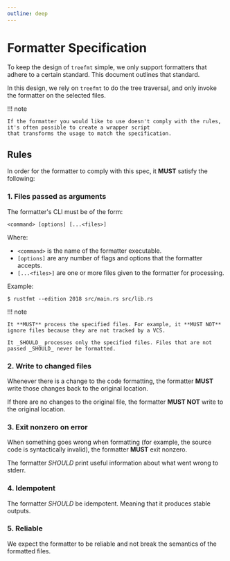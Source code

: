 ```yaml
---
outline: deep
---
```


# Formatter Specification

To keep the design of `treefmt` simple, we only support formatters that adhere to a certain standard.
This document outlines that standard.

In this design, we rely on `treefmt` to do the tree traversal, and only invoke
the formatter on the selected files.

!!! note

    If the formatter you would like to use doesn't comply with the rules, it's often possible to create a wrapper script
    that transforms the usage to match the specification.

## Rules

In order for the formatter to comply with this spec, it **MUST** satisfy the following:

### 1. Files passed as arguments

The formatter's CLI must be of the form:

```
<command> [options] [...<files>]
```

Where:

- `<command>` is the name of the formatter executable.
- `[options]` are any number of flags and options that the formatter accepts.
- `[...<files>]` are one or more files given to the formatter for processing.

Example:

```
$ rustfmt --edition 2018 src/main.rs src/lib.rs
```

!!! note

    It **MUST** process the specified files. For example, it **MUST NOT** ignore files because they are not tracked by a VCS.

    It _SHOULD_ processes only the specified files. Files that are not passed _SHOULD_ never be formatted.

### 2. Write to changed files

Whenever there is a change to the code formatting, the formatter **MUST** write those changes back to the
original location.

If there are no changes to the original file, the formatter **MUST NOT** write to the original location.

### 3. Exit nonzero on error

When something goes wrong when formatting (for example, the source code is
syntactically invalid), the formatter **MUST** exit nonzero.

The formatter _SHOULD_ print useful information about what went wrong to
stderr.

### 4. Idempotent

The formatter _SHOULD_ be idempotent. Meaning that it produces stable
outputs.

### 5. Reliable

We expect the formatter to be reliable and not break the semantics of the formatted files.
